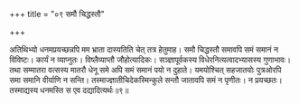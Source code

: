 +++
title = "०९ समौ चिद्धस्तौ"

+++

अतिथिभ्यो धनमप्रयच्छन्नपि मम भ्राता दास्यतिति चेत् तत्र हेतुमाह। समौ चिद्धस्तौ समावपि समं समानं न विविष्टः। कार्यं न व्याप्नुतः। विष्लैव्याप्तौ जौहोत्यादिकः। सञ्ज्ञापूर्वकस्य विधेरनित्यत्वादभ्यासस्य गुणाभावः। तथा सम्मातरा वत्सस्य मातरौ धेनू समे अपि समं समानं पयो न दुहाते। यमयोश्चित् सहजातयोः पुत्रओरपि समा समानि वीर्याणि न सन्ति। तस्माज्ज्ञातीचिदेकस्मिन्कुले सन्तौ जातावपि समं न पृणीतः। न प्रयच्छतः। तस्माद्यस्य धनमस्ति स एव दद्यादित्यर्थः॥९॥